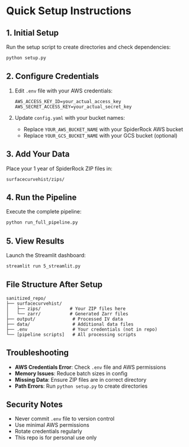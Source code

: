 # Quick Setup Instructions

## 1. Initial Setup

Run the setup script to create directories and check dependencies:
```bash
python setup.py
```

## 2. Configure Credentials

1. Edit `.env` file with your AWS credentials:
   ```
   AWS_ACCESS_KEY_ID=your_actual_access_key
   AWS_SECRET_ACCESS_KEY=your_actual_secret_key
   ```

2. Update `config.yaml` with your bucket names:
   - Replace `YOUR_AWS_BUCKET_NAME` with your SpiderRock AWS bucket
   - Replace `YOUR_GCS_BUCKET_NAME` with your GCS bucket (optional)

## 3. Add Your Data

Place your 1 year of SpiderRock ZIP files in:
```
surfacecurvehist/zips/
```

## 4. Run the Pipeline

Execute the complete pipeline:
```bash
python run_full_pipeline.py
```

## 5. View Results

Launch the Streamlit dashboard:
```bash
streamlit run 5_streamlit.py
```

## File Structure After Setup

```
sanitized_repo/
├── surfacecurvehist/
│   ├── zips/           # Your ZIP files here
│   └── zarr/           # Generated Zarr files
├── output/              # Processed IV data
├── data/                # Additional data files
├── .env                 # Your credentials (not in repo)
└── [pipeline scripts]   # All processing scripts
```

## Troubleshooting

- **AWS Credentials Error**: Check `.env` file and AWS permissions
- **Memory Issues**: Reduce batch sizes in config
- **Missing Data**: Ensure ZIP files are in correct directory
- **Path Errors**: Run `python setup.py` to create directories

## Security Notes

- Never commit `.env` file to version control
- Use minimal AWS permissions
- Rotate credentials regularly
- This repo is for personal use only 